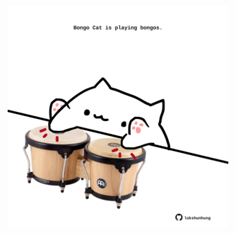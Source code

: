 <!-- built at 25/05/2021, 14:13:22 UTC -->
<p align="center">
  <img width="500" height="500" src="./ReadmeImage.svg">
</p>
